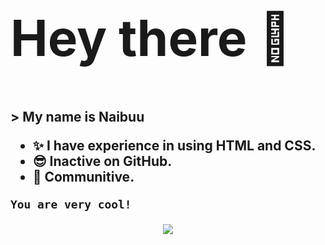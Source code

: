 <h2 style="font-size: 5rem;">Hey there 👋<h2>
> My name is Naibuu

- ✨ I have experience in using HTML and CSS.
- 😎 Inactive on GitHub.
- 🥂 Communitive.

<!DOCTYPE HTML>
    You are very cool!

<p align="center">
    <img align="center" src="https://github-readme-stats.vercel.app/api?username=Naibuu&show_icons=true&theme=dark&line_height=21"/>
